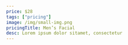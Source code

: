 ```yaml
---
price: $28
tags: ["pricing"]
image: /img/small-img.png
pricingTitle: Men’s Facial
desc: Lorem ipsum dolor sitamet, consectetur
---
```

